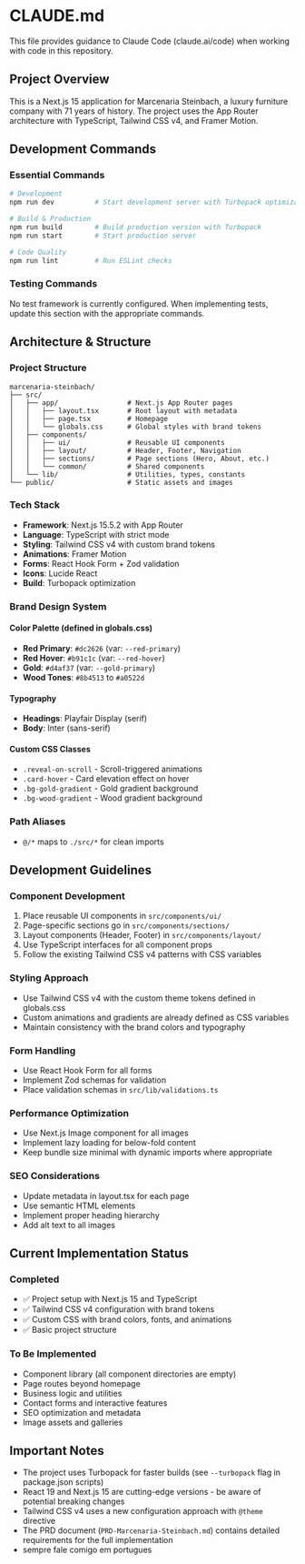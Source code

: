# CLAUDE.md

This file provides guidance to Claude Code (claude.ai/code) when working with code in this repository.

## Project Overview
This is a Next.js 15 application for Marcenaria Steinbach, a luxury furniture company with 71 years of history. The project uses the App Router architecture with TypeScript, Tailwind CSS v4, and Framer Motion.

## Development Commands

### Essential Commands
```bash
# Development
npm run dev          # Start development server with Turbopack optimization

# Build & Production
npm run build        # Build production version with Turbopack
npm run start        # Start production server

# Code Quality
npm run lint         # Run ESLint checks
```

### Testing Commands
No test framework is currently configured. When implementing tests, update this section with the appropriate commands.

## Architecture & Structure

### Project Structure
```
marcenaria-steinbach/
├── src/
│   ├── app/                 # Next.js App Router pages
│   │   ├── layout.tsx       # Root layout with metadata
│   │   ├── page.tsx         # Homepage
│   │   └── globals.css      # Global styles with brand tokens
│   ├── components/
│   │   ├── ui/              # Reusable UI components
│   │   ├── layout/          # Header, Footer, Navigation
│   │   ├── sections/        # Page sections (Hero, About, etc.)
│   │   └── common/          # Shared components
│   └── lib/                 # Utilities, types, constants
└── public/                  # Static assets and images
```

### Tech Stack
- **Framework**: Next.js 15.5.2 with App Router
- **Language**: TypeScript with strict mode
- **Styling**: Tailwind CSS v4 with custom brand tokens
- **Animations**: Framer Motion
- **Forms**: React Hook Form + Zod validation
- **Icons**: Lucide React
- **Build**: Turbopack optimization

### Brand Design System

#### Color Palette (defined in globals.css)
- **Red Primary**: `#dc2626` (var: `--red-primary`)
- **Red Hover**: `#b91c1c` (var: `--red-hover`)
- **Gold**: `#d4af37` (var: `--gold-primary`)
- **Wood Tones**: `#8b4513` to `#a0522d`

#### Typography
- **Headings**: Playfair Display (serif)
- **Body**: Inter (sans-serif)

#### Custom CSS Classes
- `.reveal-on-scroll` - Scroll-triggered animations
- `.card-hover` - Card elevation effect on hover
- `.bg-gold-gradient` - Gold gradient background
- `.bg-wood-gradient` - Wood gradient background

### Path Aliases
- `@/*` maps to `./src/*` for clean imports

## Development Guidelines

### Component Development
1. Place reusable UI components in `src/components/ui/`
2. Page-specific sections go in `src/components/sections/`
3. Layout components (Header, Footer) in `src/components/layout/`
4. Use TypeScript interfaces for all component props
5. Follow the existing Tailwind CSS v4 patterns with CSS variables

### Styling Approach
- Use Tailwind CSS v4 with the custom theme tokens defined in globals.css
- Custom animations and gradients are already defined as CSS variables
- Maintain consistency with the brand colors and typography

### Form Handling
- Use React Hook Form for all forms
- Implement Zod schemas for validation
- Place validation schemas in `src/lib/validations.ts`

### Performance Optimization
- Use Next.js Image component for all images
- Implement lazy loading for below-fold content
- Keep bundle size minimal with dynamic imports where appropriate

### SEO Considerations
- Update metadata in layout.tsx for each page
- Use semantic HTML elements
- Implement proper heading hierarchy
- Add alt text to all images

## Current Implementation Status

### Completed
- ✅ Project setup with Next.js 15 and TypeScript
- ✅ Tailwind CSS v4 configuration with brand tokens
- ✅ Custom CSS with brand colors, fonts, and animations
- ✅ Basic project structure

### To Be Implemented
- Component library (all component directories are empty)
- Page routes beyond homepage
- Business logic and utilities
- Contact forms and interactive features
- SEO optimization and metadata
- Image assets and galleries

## Important Notes
- The project uses Turbopack for faster builds (see `--turbopack` flag in package.json scripts)
- React 19 and Next.js 15 are cutting-edge versions - be aware of potential breaking changes
- Tailwind CSS v4 uses a new configuration approach with `@theme` directive
- The PRD document (`PRD-Marcenaria-Steinbach.md`) contains detailed requirements for the full implementation
- sempre fale comigo em portugues